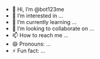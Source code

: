 - 👋 Hi, I’m @bot123me
- 👀 I’m interested in ...
- 🌱 I’m currently learning ...
- 💞️ I’m looking to collaborate on ...
- 📫 How to reach me ...
- 😄 Pronouns: ...
- ⚡ Fun fact: ...

<!---
bot123me/bot123me is a ✨ special ✨ repository because its `README.md` (this file) appears on your GitHub profile.
You can click the Preview link to take a look at your changes.
--->
